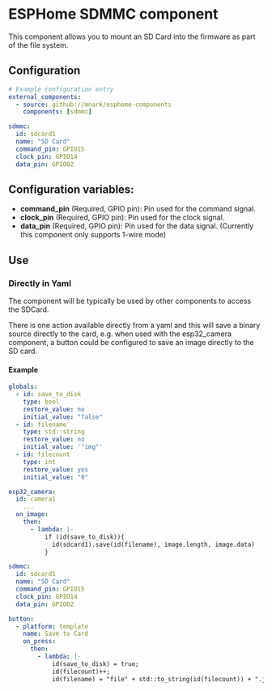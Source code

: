 # ESPHome SDMMC component

This component allows you to mount an SD Card into the firmware as part of the file system.

## Configuration



```yaml
# Example configuration entry
external_components:
  - source: github://mnark/esphome-components
    components: [sdmmc]

sdmmc:
  id: sdcard1
  name: "SD Card"
  command_pin: GPIO15
  clock_pin: GPIO14
  data_pin: GPIO02
```

## Configuration variables: 

* **command_pin** (Required, GPIO pin): Pin used for the command signal.
* **clock_pin** (Required, GPIO pin): Pin used for the clock signal.
* **data_pin** (Required, GPIO pin): Pin used for the data signal. (Currently this component only supports 1-wire mode)

## Use

### Directly in Yaml

The component will be typically be used by other components to access the SDCard.

There is one action available directly from a yaml and this will save a binary source directly to the card, e.g. when used with the esp32_camera component, a button could be configured to save an image directly to the SD card.

#### Example

```yaml
globals:
  - id: save_to_disk
    type: bool
    restore_value: no
    initial_value: "false"
  - id: filename
    type: std::string
    restore_value: no
    initial_value: '"img"'
  - id: filecount
    type: int
    restore_value: yes
    initial_value: "0"

esp32_camera:
  id: camera1
    ...
  on_image:
    then:
      - lambda: |-
          if (id(save_to_disk)){
            id(sdcard1).save(id(filename), image.length, image.data)
          } 

sdmmc:
  id: sdcard1
  name: "SD Card"
  command_pin: GPIO15
  clock_pin: GPIO14
  data_pin: GPIO02

button:
  - platform: template
    name: Save to Card
    on_press:
      then:
        - lambda: |-
            id(save_to_disk) = true;
            id(filecount)++;
            id(filename) = "file" + std::to_string(id(filecount)) + ".jpg";
```


